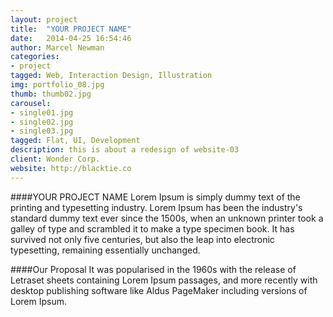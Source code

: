 ```yaml
---
layout: project
title:  "YOUR PROJECT NAME"
date:   2014-04-25 16:54:46
author: Marcel Newman
categories:
- project
tagged: Web, Interaction Design, Illustration
img: portfolio_08.jpg
thumb: thumb02.jpg
carousel:
- single01.jpg
- single02.jpg
- single03.jpg
tagged: Flat, UI, Development
description: this is about a redesign of website-03
client: Wonder Corp.
website: http://blacktie.co
---
```

####YOUR PROJECT NAME
Lorem Ipsum is simply dummy text of the printing and typesetting industry. Lorem Ipsum has been the industry's standard dummy text ever since the 1500s, when an unknown printer took a galley of type and scrambled it to make a type specimen book. It has survived not only five centuries, but also the leap into electronic typesetting, remaining essentially unchanged.

####Our Proposal
It was popularised in the 1960s with the release of Letraset sheets containing Lorem Ipsum passages, and more recently with desktop publishing software like Aldus PageMaker including versions of Lorem Ipsum.

